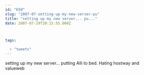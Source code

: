 ```yaml
---
id: "650"
slug: "2007-07-setting-up-my-new-server-pu"
title: "setting up my new server... pu..."
date: 2007-07-29T20:15:55.000Z



tags:

  - "tweets"
---
```

<div class="sqs-html-content">
  <p>setting up my new server... putting Alli to bed.  Hating hostway and valueweb</p>
</div>
